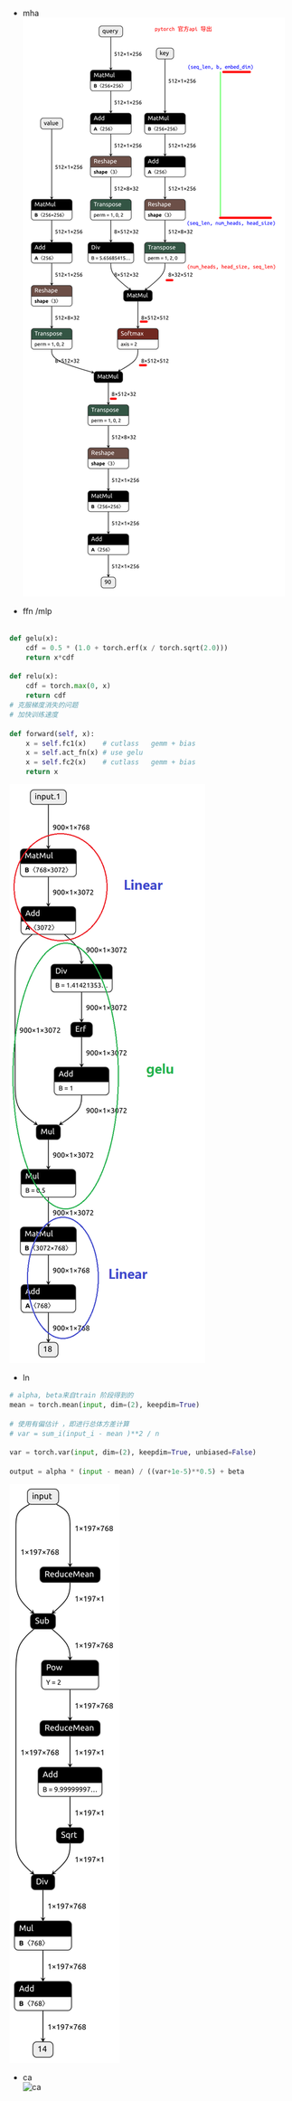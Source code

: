 
+ mha    
![mha](pt_self_atten.png)     

+ ffn /mlp
```py

def gelu(x):
    cdf = 0.5 * (1.0 + torch.erf(x / torch.sqrt(2.0)))
    return x*cdf

def relu(x):
    cdf = torch.max(0, x) 
    return cdf
# 克服梯度消失的问题
# 加快训练速度

def forward(self, x):
    x = self.fc1(x)    # cutlass   gemm + bias 
    x = self.act_fn(x) # use gelu  
    x = self.fc2(x)    # cutlass   gemm + bias 
    return x
```   
![ffn](ffn-use-gelu.png)

+ ln
```py
# alpha, beta来自train 阶段得到的    
mean = torch.mean(input, dim=(2), keepdim=True)

# 使用有偏估计 ，即进行总体方差计算     
# var = sum_i(input_i - mean )**2 / n

var = torch.var(input, dim=(2), keepdim=True, unbiased=False)
 
output = alpha * (input - mean) / ((var+1e-5)**0.5) + beta
```
![ln](ln.png)

+ ca     
![ca](ca.png)
